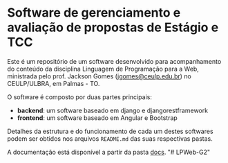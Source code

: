 # Software de gerenciamento e avaliação de propostas de Estágio e TCC

Este é um repositório de um software desenvolvido para acompanhamento do conteúdo da disciplina Linguagem de Programação para a Web, ministrada pelo prof. Jackson Gomes (jgomes@ceulp.edu.br) no CEULP/ULBRA, em Palmas - TO.

O software é composto por duas partes principais:

* **backend**: um software baseado em django e djangorestframework
* **frontend**: um software baseado em Angular e Bootstrap

Detalhes da estrutura e do funcionamento de cada um destes softwares podem ser obtidos nos arquivos `README.md` das suas respectivas pastas.

A documentação está disponível a partir da pasta [docs](docs/readme.md).
"# LPWeb-G2" 

